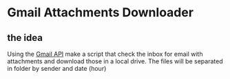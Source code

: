 # Gmail Attachments Downloader

## the idea
Using the [Gmail API](https://developers.google.com/gmail/api/guides) make a script that check the inbox for email with attachments and download those in a local drive.
The files will be separated in folder by sender and date (hour)

